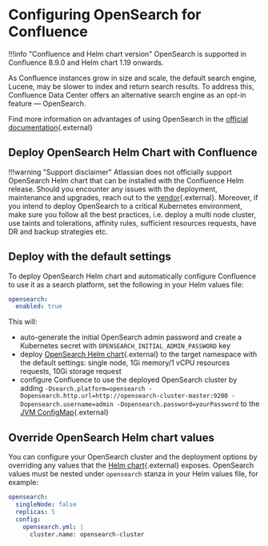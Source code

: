 # Configuring OpenSearch for Confluence

!!!info "Confluence and Helm chart version"
    OpenSearch is supported in Confluence 8.9.0 and Helm chart 1.19 onwards.

As Confluence instances grow in size and scale, the default search engine, Lucene, may be slower to index and return search results. To address this, Confluence Data Center offers an alternative search engine as an opt-in feature — OpenSearch.

Find more information on advantages of using OpenSearch in the [official documentation](https://confluence.atlassian.com/doc/configuring-opensearch-for-confluence-1387594125.html){.external}

## Deploy OpenSearch Helm Chart with Confluence

!!!warning "Support disclaimer"
    Atlassian does not officially support OpenSearch Helm chart that can be installed with the Confluence Helm release. Should you encounter any issues with the deployment, maintenance and upgrades, reach out to the [vendor](https://github.com/opensearch-project/helm-charts/tree/main/charts/opensearch){.external}.
    Moreover, if you intend to deploy OpenSearch to a critical Kubernetes environment, make sure you follow all the best practices, i.e. deploy a multi node cluster, use taints and tolerations, affinity rules, sufficient resources requests, have DR and backup strategies etc. 

## Deploy with the default settings

To deploy OpenSearch Helm chart and automatically configure Confluence to use it as a search platform, set the following in your Helm values file:

```yaml
opensearch:
  enabled: true
```
This will:

* auto-generate the initial OpenSearch admin password and create a Kubernetes secret with `OPENSEARCH_INITIAL_ADMIN_PASSWORD` key
* deploy [OpenSearch Helm chart](https://github.com/opensearch-project/helm-charts/tree/main/charts/opensearch){.external} to the target namespace with the default settings: single node, 1Gi memory/1 vCPU resources requests, 10Gi storage request
* configure Confluence to use the deployed OpenSearch cluster by adding `-Dsearch.platform=opensearch -Dopensearch.http.url=http://opensearch-cluster-master:9200 -Dopensearch.username=admin -Dopensearch.password=yourPassword` to the [JVM ConfigMap](https://github.com/atlassian/data-center-helm-charts/blob/main/src/main/charts/confluence/templates/config-jvm.yaml){.external}

## Override OpenSearch Helm chart values

You can configure your OpenSearch cluster and the deployment options by overriding any values that the [Helm chart](https://github.com/opensearch-project/helm-charts/blob/main/charts/opensearch/values.yaml){.external} exposes. OpenSearch values must be nested under `opensearch` stanza in your Helm values file, for example:

```yaml
opensearch:
  singleNode: false
  replicas: 5
  config:
    opensearch.yml: |
      cluster.name: opensearch-cluster
```
